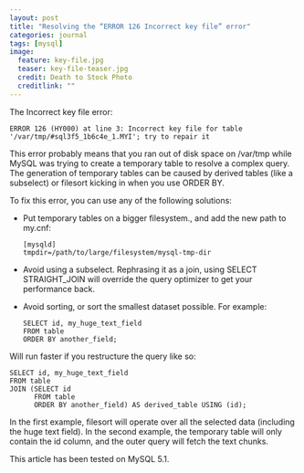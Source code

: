 ```yaml
---
layout: post
title: "Resolving the “ERROR 126 Incorrect key file” error"
categories: journal
tags: [mysql]
image:
  feature: key-file.jpg
  teaser: key-file-teaser.jpg
  credit: Death to Stock Photo
  creditlink: ""
---
```

The Incorrect key file error:

```
ERROR 126 (HY000) at line 3: Incorrect key file for table '/var/tmp/#sql3f5_1b6c4e_1.MYI'; try to repair it
```

This error probably means that you ran out of disk space on /var/tmp while MySQL was trying to create a temporary table to resolve a complex query. The generation of temporary tables can be caused by derived tables (like a subselect) or filesort kicking in when you use ORDER BY.

To fix this error, you can use any of the following solutions:

* Put temporary tables on a bigger filesystem., and add the new path to my.cnf:
  ```
  [mysqld]
  tmpdir=/path/to/large/filesystem/mysql-tmp-dir
  ```

* Avoid using a subselect. Rephrasing it as a join, using SELECT STRAIGHT_JOIN will override the query optimizer to get your performance back.

* Avoid sorting, or sort the smallest dataset possible. For example:
  ```
  SELECT id, my_huge_text_field
  FROM table
  ORDER BY another_field;
  ```

Will run faster if you restructure the query like so:
```
SELECT id, my_huge_text_field
FROM table
JOIN (SELECT id
      FROM table
      ORDER BY another_field) AS derived_table USING (id);
```

In the first example, filesort will operate over all the selected data (including the huge text field). In the second example, the temporary table will only contain the id column, and the outer query will fetch the text chunks.

This article has been tested on MySQL 5.1.
